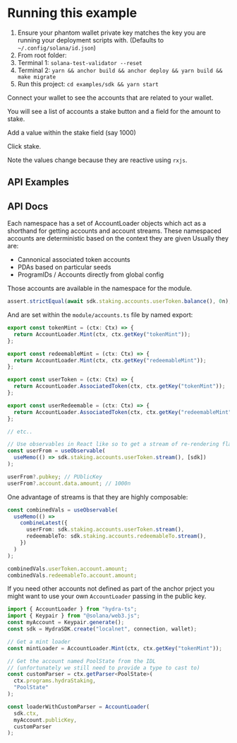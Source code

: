 # Running this example

1. Ensure your phantom wallet private key matches the key you are running your deployment scripts with. (Defaults to `~/.config/solana/id.json`)
2. From root folder:
3. Terminal 1: `solana-test-validator --reset`
4. Terminal 2: `yarn && anchor build && anchor deploy && yarn build && make migrate`
5. Run this project: `cd examples/sdk && yarn start`

Connect your wallet to see the accounts that are related to your wallet.

You will see a list of accounts a stake button and a field for the amount to stake.

Add a value within the stake field (say 1000)

Click stake.

Note the values change because they are reactive using `rxjs`.

## API Examples

## API Docs

Each namespace has a set of AccountLoader objects which act as
a shorthand for getting accounts and account streams.
These namespaced accounts are deterministic based on the context they are given
Usually they are:

- Cannonical associated token accounts
- PDAs based on particular seeds
- ProgramIDs / Accounts directly from global config

Those accounts are available in the namespace for the module.

```ts
assert.strictEqual(await sdk.staking.accounts.userToken.balance(), 0n);
```

And are set within the `module/accounts.ts` file by named export:

```ts
export const tokenMint = (ctx: Ctx) => {
  return AccountLoader.Mint(ctx, ctx.getKey("tokenMint"));
};

export const redeemableMint = (ctx: Ctx) => {
  return AccountLoader.Mint(ctx, ctx.getKey("redeemableMint"));
};

export const userToken = (ctx: Ctx) => {
  return AccountLoader.AssociatedToken(ctx, ctx.getKey("tokenMint"));
};

export const userRedeemable = (ctx: Ctx) => {
  return AccountLoader.AssociatedToken(ctx, ctx.getKey("redeemableMint"));
};

// etc..
```

```ts
// Use observables in React like so to get a stream of re-rendering flat values
const userFrom = useObservable(
  useMemo(() => sdk.staking.accounts.userToken.stream(), [sdk])
);

userFrom?.pubkey; // PUblicKey
userFrom?.account.data.amount; // 1000n
```

One advantage of streams is that they are highly composable:

```ts
const combinedVals = useObservable(
  useMemo(() =>
    combineLatest({
      userFrom: sdk.staking.accounts.userToken.stream(),
      redeemableTo: sdk.staking.accounts.redeemableTo.stream(),
    })
  )
);

combinedVals.userToken.account.amount;
combinedVals.redeemableTo.account.amount;
```

If you need other accounts not defined as part of the anchor prject you might want to use your own `AccountLoader` passing in the public key.

```ts
import { AccountLoader } from "hydra-ts";
import { Keypair } from "@solana/web3.js";
const myAccount = Keypair.generate();
const sdk = HydraSDK.create("localnet", connection, wallet);

// Get a mint loader
const mintLoader = AccountLoader.Mint(ctx, ctx.getKey("tokenMint"));

// Get the account named PoolState from the IDL
// (unfortunately we still need to provide a type to cast to)
const customParser = ctx.getParser<PoolState>(
  ctx.programs.hydraStaking,
  "PoolState"
);

const loaderWithCustomParser = AccountLoader(
  sdk.ctx,
  myAccount.publicKey,
  customParser
);
```
